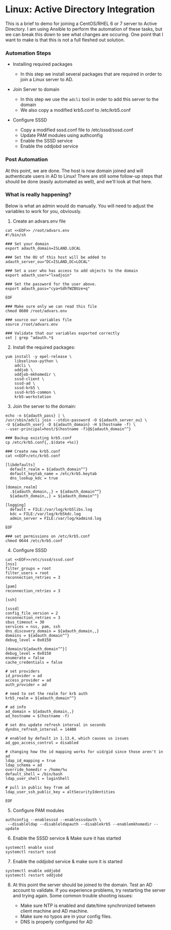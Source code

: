 # Linux: Active Directory Integration

This is a brief to demo for joining a CentOS/RHEL 6 or 7 server to Active Directory.  I am using Ansible to perform the automation of these tasks, but we can break this down to see what changes are occuring.  One point that I want to make is that this is not a full fleshed out solution.

### Automation Steps

  - Installing required packages
    - In this step we install several packages that are required in order to join a Linux server to AD.

  - Join Server to domain
    - In this step we use the `adcli` tool in order to add this server to the domain
    - We also copy a modified krb5.conf to /etc/krb5.conf

  - Configure SSSD
    - Copy a modified sssd.conf file to /etc/sssd/sssd.conf
    - Update PAM modules using authconfig
    - Enable the SSSD service
    - Enable the oddjobd service

### Post Automation

At this point, we are done. The host is now domain joined and will authenticate users in AD to Linux! There are still some follow-up steps that should be done (easily automated as well), and we'll look at that here.


### What is really happening?

Below is what an admin would do manually. You will need to adjust the variables to work for you, obviously.

1. Create an advars.env file
```
cat <<EOF>> /root/advars.env
#!/bin/sh

### Set your domain
export adauth_domain=ISLAND.LOCAL

### Set the OU of this host will be added to
adauth_server_ou="DC=ISLAND,DC=LOCAL"

### Set a user who has access to add objects to the domain
export adauth_user="lxadjoin"

### Set the password for the user above.
export adauth_pass="cya+SdhfWZBUze+q"

EOF

### Make sure only we can read this file
chmod 0600 /root/advars.env

### source our variables file
source /root/advars.env

### Validate that our variables exported correctly
set | grep ^adauth.*$
```

2. Install the required packages:
```
yum install -y epel-release \
    libselinux-python \
    adcli \
    oddjob \
    oddjob-mkhomedir \
    sssd-client \
    sssd-ad \
    sssd-krb5 \
    sssd-krb5-common \
    krb5-workstation
```
3. Join the server to the domain:
  ```
echo -n ${adauth_pass} | \
  /usr/sbin/adcli join --stdin-password -O ${adauth_server_ou} \
  -U ${adauth_user} -D ${adauth_domain} -H $(hostname -f) \
  --user-principal=host/$(hostname -f)@${adauth_domain^^}

### Backup existing krb5.conf
cp /etc/krb5.conf{,.$(date +%s)}  

### Create new krb5.conf
cat <<EOF>/etc/krb5.conf

[libdefaults]
    default_realm = ${adauth_domain^^}
    default_keytab_name = /etc/krb5.keytab
    dns_lookup_kdc = true

[domain_realm]
    .${adauth_domain,,} = ${adauth_domain^^}  
    ${adauth_domain,,} = ${adauth_domain^^}

[logging]
    default = FILE:/var/log/krb5libs.log
    kdc = FILE:/var/log/krb5kdc.log
    admin_server = FILE:/var/log/kadmind.log

EOF

 ### set permissions on /etc/krb5.conf
 chmod 0644 /etc/krb5.conf
```

4. Configure SSSD
```
cat <<EOF>>/etc/sssd/sssd.conf
[nss]
filter_groups = root
filter_users = root
reconnection_retries = 3

[pam]
reconnection_retries = 3

[ssh]

[sssd]
config_file_version = 2
reconnection_retries = 3
sbus_timeout = 30
services = nss, pam, ssh
dns_discovery_domain = ${adauth_domain,,}
domains = ${adauth_domain^^}
debug_level = 0x0150

[domain/${adauth_domain^^}]
debug_level = 0x0150
enumerate = false
cache_credentials = false

# set providers
id_provider = ad
access_provider = ad
auth_provider = ad

# need to set the realm for krb auth
krb5_realm = ${adauth_domain^^}

# ad info
ad_domain = ${adauth_domain,,}
ad_hostname = $(hostname -f)

# set dns update refresh interval in seconds
dyndns_refresh_interval = 14400

# enabled by default in 1.13.4, which causes us issues
ad_gpo_access_control = disabled

# changing how the id mapping works for uid/gid since those aren't in ad
ldap_id_mapping = true
ldap_schema = ad
override_homedir = /home/%u
default_shell = /bin/bash
ldap_user_shell = loginShell

# pull in public key from ad
ldap_user_ssh_public_key = altSecurityIdentities

EOF

```
5. Configure PAM modules
```
authconfig --enablesssd --enablesssdauth \
 --disableldap --disableldapauth --disablekrb5 --enablemkhomedir --update
```

6. Enable the SSSD service & Make sure it has started
```
systemctl enable sssd
systemctl restart sssd
```

7. Enable the oddjobd service & make sure it is started
```
systemctl enable oddjobd
systemctl restart oddjobd
```

8. At this point the server should be joined to the domain.  Test an AD account to validate. If you experience problems, try restarting the server and trying again. Some common trouble shooting issues:

    - Make sure NTP is enabled and date/time synchronized between client machine and AD machine.
    - Make sure no typos are in your config files.
    - DNS is properly configured for AD
